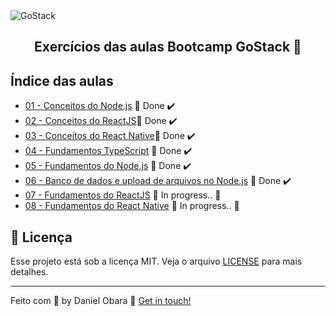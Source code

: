 <img alt="GoStack" src="https://storage.googleapis.com/golden-wind/bootcamp-gostack/header-desafios.png" />

<h2 align="center">
  Exercícios das aulas Bootcamp GoStack 🚀
</h2>

## Índice das aulas

- [01 - Conceitos do Node.js](https://github.com/DanielObara/bootcamp-gostack-11/tree/master/nivel-1/aula-1-conceitos-node) 🚀 Done :heavy_check_mark:
- [02 - Conceitos do ReactJS](https://github.com/DanielObara/bootcamp-gostack-11/tree/master/nivel-1/aula-2-frontend-react)🚀 Done :heavy_check_mark:
- [03 - Conceitos do React Native](https://github.com/DanielObara/bootcamp-gostack-11/tree/master/nivel-1/aula-3-mobile-react-native)🚀 Done :heavy_check_mark:
- [04 - Fundamentos TypeScript](https://github.com/DanielObara/bootcamp-gostack-11/tree/master/nivel-1/aula-4-conceitos-typescript) 🚀 Done :heavy_check_mark:
- [05 - Fundamentos do Node.js](https://github.com/DanielObara/bootcamp-gostack-11/tree/master/nivel-2/aula-5-primeiro-projeto-nodejs) 🚀 Done :heavy_check_mark:
- [06 - Banco de dados e upload de arquivos no Node.js](https://github.com/DanielObara/bootcamp-gostack-11/tree/master/nivel-2/aula-6-iniciando-backend-do-app) 🚀 Done :heavy_check_mark:
- [07 - Fundamentos do ReactJS]() :construction: In progress.. :construction:
- [08 - Fundamentos do React Native]() :construction: In progress.. :construction:

## :memo: Licença

Esse projeto está sob a licença MIT. Veja o arquivo [LICENSE](LICENSE) para mais detalhes.

---

Feito com 💜 by Daniel Obara :wave: [Get in touch!](https://www.linkedin.com/in/danielobara/)
